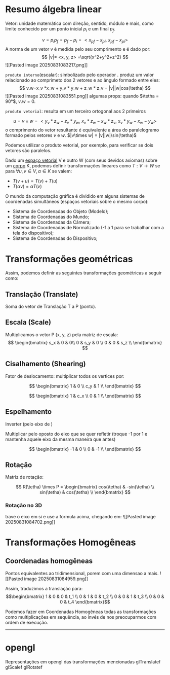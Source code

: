 
# Resumo álgebra linear

Vetor: unidade matemática com direção, sentido, módulo e mais, como limite conhecido por um ponto inicial $p_i$ e um final $p_f$.

$$v = p_ip_f =p_f-p_i=<x_{pf}-x_{pi},\ x_{pf}-x_{pi}>$$
A norma de um vetor v é medida pelo seu comprimento e é dado por:
$$
|v|= <x, y, z> =\sqrt{x^2+y^2+z^2}
$$
![[Pasted image 20250831083217.png]]

`produto interno`(escalar): simbolizado pelo operador $.$ produz um valor relacionado ao comprimeto dos 2 vetores e ao ângulo formado entre eles:
$$
v.w=x_v *x_w + y_v * y_w + z_w * z_v = |v||w|cos(\tetha)
$$
![[Pasted image 20250831083551.png]]
algumas props: quando $\tetha = 90°$, $v.w = 0$.

`produto vetorial`: resulta em um terceiro ortogonal aos 2 primeiros

$$
u = v\times w= <y_v * z_w - z_v * y_w, \ x_v * z_w - x_w * z_v,\ x_v * y_w - x_w - y_w>
$$
o comprimento do vetor resultante é equivalente a área do paralelogramo formado pelos vetores $v$ e $w$. $|v\times w| = |v||w|\sin(\tetha)$ 

Podemos utilizar o produto vetorial, por exemplo, para verificar se dois
vetores são paralelos.

Dado um [espaço vetorial](https://pt.wikipedia.org/wiki/Espa%C3%A7o_vetorial) V e outro W (com seus devidos axiomas) sobre um [corpo](https://pt.wikipedia.org/wiki/Corpo_(matem%C3%A1tica)) K, podemos definir transformações lineares como $T: V \rightarrow W$ se para $\forall u, v \in V, \alpha \in K$  se valem:
- $T(v+u)=T(v)+T(u)$
- $T( \alpha v) = \alpha T ( v )$

O mundo da computação gráfica é dividido em alguns sistemas de coordenadas simultâneos (espaços vetoriais sobre o mesmo corpo):
- Sistema de Coordenadas do Objeto (Modelo);
- Sistema de Coordenadas do Mundo;
- Sistema de Coordenadas da Câmera; 
- Sistema de Coordenadas de Normalizado (-1 a 1 para se trabalhar com a tela do dispositivo);
- Sistema de Coordenadas do Dispositivo;

# Transformações geométricas

Assim, podemos definir as seguintes transformações geométricas a seguir como:

## Translação (Translate)
Soma do vetor de Translação T a P (ponto). 




## Escala (Scale)
Multiplicamos o vetor P (x, y, z) pela matriz de escala:
$$
\begin{bmatrix}
s_x & 0 & 0\\
0 & s_y & 0 \\
0 & 0 & s_z \\
\end{bmatrix}
$$

## Cisalhamento (Shearing)
Fator de deslocamento: multiplicar todos os vertices por:


$$
\begin{bmatrix}
1 & 0 \\
c_y & 1 \\
\end{bmatrix}
$$


$$
\begin{bmatrix}
1 & c_x \\
0 & 1 \\
\end{bmatrix}
$$

## Espelhamento
Inverter (pelo eixo de )

Multiplicar pelo oposto do eixo que se quer refletir (troque -1 por 1 e mantenha aquele eixo da mesma maneira que antes)

$$
\begin{bmatrix}
-1 & 0 \\
0 & -1 \\
\end{bmatrix}
$$

## Rotação

Matriz de rotação: 

$$
R(\tetha) \times P = 
\begin{bmatrix}
cos(\tetha) & -sin(\tetha) \\
sin(\tetha) & cos(\tetha) \\
\end{bmatrix}
$$

### Rotação no 3D
trave o eixo em si e use a formula acima, chegando em:
![[Pasted image 20250831084702.png]]

# Transformações Homogêneas
## Coordenadas homogêneas

Pontos equivalentes ao tridimensional, porem com uma dimensao a mais.
![[Pasted image 20250831084959.png]]

Assim, traduzimos a translação para:
$$\begin{bmatrix} 1 & 0 & 0 & t_1 \\ 0 & 1 & 0 & t_2 \\ 0 & 0 & 1 & t_3 \\ 0 & 0 & 0 & t_4 \end{bmatrix}$$

Podemos fazer em Coordenadas Homogêneas todas as transformações como multiplicações em sequência, ao invés de nos preocuparmos com ordem de execução.

---
# opengl
Representações em opengl das transformações mencionadas
glTranslatef
glScalef
glRotatef


